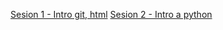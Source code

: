 [Sesion 1 - Intro git, html](https://github.com/adsoftsito/solucion_problemas/blob/main/sesion1_intro_sol_problemas.pdf)
[Sesion 2 - Intro a python](https://github.com/adsoftsito/python)
